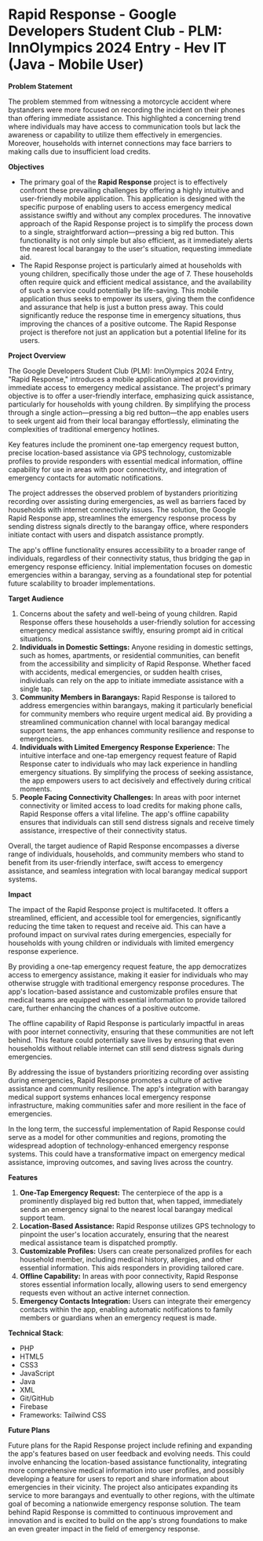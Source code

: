 ﻿# Rapid Response - Google Developers Student Club - PLM: InnOlympics 2024 Entry - Hev IT (Java - Mobile User)

**Problem Statement**

The problem stemmed from witnessing a motorcycle accident where bystanders were more focused on recording the incident on their phones than offering immediate assistance. This highlighted a concerning trend where individuals may have access to communication tools but lack the awareness or capability to utilize them effectively in emergencies. Moreover, households with internet connections may face barriers to making calls due to insufficient load credits.

**Objectives**

- The primary goal of the **Rapid Response** project is to effectively confront these prevailing challenges by offering a highly intuitive and user-friendly mobile application. This application is designed with the specific purpose of enabling users to access emergency medical assistance swiftly and without any complex procedures. The innovative approach of the Rapid Response project is to simplify the process down to a single, straightforward action—pressing a big red button. This functionality is not only simple but also efficient, as it immediately alerts the nearest local barangay to the user's situation, requesting immediate aid.
- The Rapid Response project is particularly aimed at households with young children, specifically those under the age of 7. These households often require quick and efficient medical assistance, and the availability of such a service could potentially be life-saving. This mobile application thus seeks to empower its users, giving them the confidence and assurance that help is just a button press away. This could significantly reduce the response time in emergency situations, thus improving the chances of a positive outcome. The Rapid Response project is therefore not just an application but a potential lifeline for its users.

**Project Overview**

The Google Developers Student Club (PLM): InnOlympics 2024 Entry, "Rapid Response," introduces a mobile application aimed at providing immediate access to emergency medical assistance. The project's primary objective is to offer a user-friendly interface, emphasizing quick assistance, particularly for households with young children. By simplifying the process through a single action—pressing a big red button—the app enables users to seek urgent aid from their local barangay effortlessly, eliminating the complexities of traditional emergency hotlines.

Key features include the prominent one-tap emergency request button, precise location-based assistance via GPS technology, customizable profiles to provide responders with essential medical information, offline capability for use in areas with poor connectivity, and integration of emergency contacts for automatic notifications.

The project addresses the observed problem of bystanders prioritizing recording over assisting during emergencies, as well as barriers faced by households with internet connectivity issues. The solution, the Google Rapid Response app, streamlines the emergency response process by sending distress signals directly to the barangay office, where responders initiate contact with users and dispatch assistance promptly.

The app's offline functionality ensures accessibility to a broader range of individuals, regardless of their connectivity status, thus bridging the gap in emergency response efficiency. Initial implementation focuses on domestic emergencies within a barangay, serving as a foundational step for potential future scalability to broader implementations.

**Target Audience**

1. Concerns about the safety and well-being of young children. Rapid Response offers these households a user-friendly solution for accessing emergency medical assistance swiftly, ensuring prompt aid in critical situations.
2. **Individuals in Domestic Settings:** Anyone residing in domestic settings, such as homes, apartments, or residential communities, can benefit from the accessibility and simplicity of Rapid Response. Whether faced with accidents, medical emergencies, or sudden health crises, individuals can rely on the app to initiate immediate assistance with a single tap.
3. **Community Members in Barangays:** Rapid Response is tailored to address emergencies within barangays, making it particularly beneficial for community members who require urgent medical aid. By providing a streamlined communication channel with local barangay medical support teams, the app enhances community resilience and response to emergencies.
4. **Individuals with Limited Emergency Response Experience:** The intuitive interface and one-tap emergency request feature of Rapid Response cater to individuals who may lack experience in handling emergency situations. By simplifying the process of seeking assistance, the app empowers users to act decisively and effectively during critical moments.
5. **People Facing Connectivity Challenges:** In areas with poor internet connectivity or limited access to load credits for making phone calls, Rapid Response offers a vital lifeline. The app's offline capability ensures that individuals can still send distress signals and receive timely assistance, irrespective of their connectivity status.

Overall, the target audience of Rapid Response encompasses a diverse range of individuals, households, and community members who stand to benefit from its user-friendly interface, swift access to emergency assistance, and seamless integration with local barangay medical support systems.

**Impact**

The impact of the Rapid Response project is multifaceted. It offers a streamlined, efficient, and accessible tool for emergencies, significantly reducing the time taken to request and receive aid. This can have a profound impact on survival rates during emergencies, especially for households with young children or individuals with limited emergency response experience.

By providing a one-tap emergency request feature, the app democratizes access to emergency assistance, making it easier for individuals who may otherwise struggle with traditional emergency response procedures. The app's location-based assistance and customizable profiles ensure that medical teams are equipped with essential information to provide tailored care, further enhancing the chances of a positive outcome.

The offline capability of Rapid Response is particularly impactful in areas with poor internet connectivity, ensuring that these communities are not left behind. This feature could potentially save lives by ensuring that even households without reliable internet can still send distress signals during emergencies.

By addressing the issue of bystanders prioritizing recording over assisting during emergencies, Rapid Response promotes a culture of active assistance and community resilience. The app's integration with barangay medical support systems enhances local emergency response infrastructure, making communities safer and more resilient in the face of emergencies.

In the long term, the successful implementation of Rapid Response could serve as a model for other communities and regions, promoting the widespread adoption of technology-enhanced emergency response systems. This could have a transformative impact on emergency medical assistance, improving outcomes, and saving lives across the country.

**Features**

1. **One-Tap Emergency Request:** The centerpiece of the app is a prominently displayed big red button that, when tapped, immediately sends an emergency signal to the nearest local barangay medical support team.
2. **Location-Based Assistance:** Rapid Response utilizes GPS technology to pinpoint the user's location accurately, ensuring that the nearest medical assistance team is dispatched promptly.
3. **Customizable Profiles:** Users can create personalized profiles for each household member, including medical history, allergies, and other essential information. This aids responders in providing tailored care.
4. **Offline Capability:** In areas with poor connectivity, Rapid Response stores essential information locally, allowing users to send emergency requests even without an active internet connection.
5. **Emergency Contacts Integration:** Users can integrate their emergency contacts within the app, enabling automatic notifications to family members or guardians when an emergency request is made.

**Technical Stack**:

- PHP
- HTML5
- CSS3
- JavaScript
- Java
- XML
- Git/GitHub
- Firebase
- Frameworks: Tailwind CSS

**Future Plans**

Future plans for the Rapid Response project include refining and expanding the app's features based on user feedback and evolving needs. This could involve enhancing the location-based assistance functionality, integrating more comprehensive medical information into user profiles, and possibly developing a feature for users to report and share information about emergencies in their vicinity. The project also anticipates expanding its service to more barangays and eventually to other regions, with the ultimate goal of becoming a nationwide emergency response solution. The team behind Rapid Response is committed to continuous improvement and innovation and is excited to build on the app's strong foundations to make an even greater impact in the field of emergency response.
